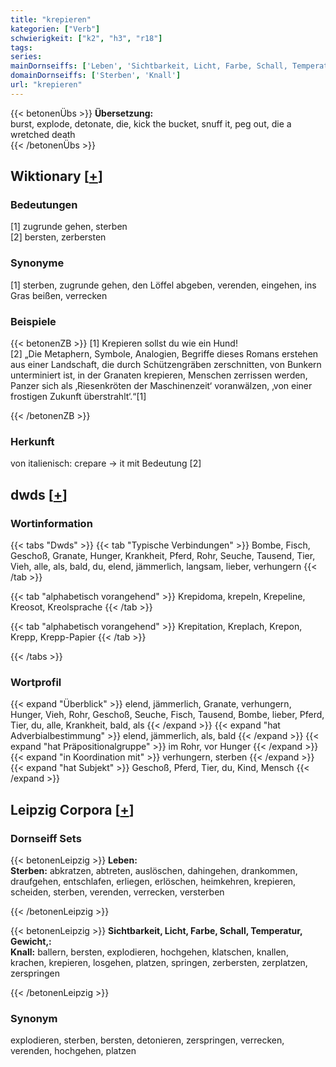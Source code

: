 ```yaml
---
title: "krepieren"
kategorien: ["Verb"]
schwierigkeit: ["k2", "h3", "r18"]
tags:
series:
mainDornseiffs: ['Leben', 'Sichtbarkeit, Licht, Farbe, Schall, Temperatur, Gewicht,']
domainDornseiffs: ['Sterben', 'Knall']
url: "krepieren"
---
```


{{< betonenÜbs >}}
**Übersetzung:**  
burst, explode, detonate, die, kick the bucket, snuff it, peg out, die a wretched death  
{{< /betonenÜbs >}}

## Wiktionary [[+](https://de.wiktionary.org/wiki/krepieren)]

### Bedeutungen
[1] zugrunde gehen, sterben  
[2] bersten, zerbersten  

### Synonyme
[1] sterben, zugrunde gehen, den Löffel abgeben, verenden, eingehen, ins Gras beißen, verrecken  

### Beispiele
{{< betonenZB >}}
[1] Krepieren sollst du wie ein Hund!  
[2] „Die Metaphern, Symbole, Analogien, Begriffe dieses Romans erstehen aus einer Landschaft, die durch Schützengräben zerschnitten, von Bunkern unterminiert ist, in der Granaten krepieren, Menschen zerrissen werden, Panzer sich als ‚Riesenkröten der Maschinenzeit‘ voranwälzen, ‚von einer frostigen Zukunft überstrahlt‘.“[1]  

{{< /betonenZB >}}
### Herkunft
von italienisch: crepare → it mit Bedeutung [2]  



## dwds [[+](https://www.dwds.de/wb/krepieren)]

### Wortinformation
{{< tabs "Dwds" >}}
{{< tab "Typische Verbindungen" >}}
Bombe, Fisch, Geschoß, Granate, Hunger, Krankheit, Pferd, Rohr, Seuche, Tausend, Tier, Vieh, alle, als, bald, du, elend, jämmerlich, langsam, lieber, verhungern
{{< /tab >}}

{{< tab "alphabetisch vorangehend" >}}
Krepidoma, krepeln, Krepeline, Kreosot, Kreolsprache
{{< /tab >}}

{{< tab "alphabetisch vorangehend" >}}
Krepitation, Kreplach, Krepon, Krepp, Krepp-Papier
{{< /tab >}}

{{< /tabs >}}

### Wortprofil
{{< expand "Überblick" >}} elend, jämmerlich, Granate, verhungern, Hunger, Vieh, Rohr, Geschoß, Seuche, Fisch, Tausend, Bombe, lieber, Pferd, Tier, du, alle, Krankheit, bald, als {{< /expand >}}
{{< expand "hat Adverbialbestimmung" >}} elend, jämmerlich, als, bald {{< /expand >}}
{{< expand "hat Präpositionalgruppe" >}} im Rohr, vor Hunger {{< /expand >}}
{{< expand "in Koordination mit" >}} verhungern, sterben {{< /expand >}}
{{< expand "hat Subjekt" >}} Geschoß, Pferd, Tier, du, Kind, Mensch {{< /expand >}}

## Leipzig Corpora [[+](https://corpora.uni-leipzig.de/en/res?word=krepieren&corpusId=deu_newscrawl-public_2018)]

### Dornseiff Sets
{{< betonenLeipzig >}}
**Leben:**  
**Sterben:** abkratzen, abtreten, auslöschen, dahingehen, drankommen, draufgehen, entschlafen, erliegen, erlöschen, heimkehren, krepieren, scheiden, sterben, verenden, verrecken, versterben  

{{< /betonenLeipzig >}}


{{< betonenLeipzig >}}
**Sichtbarkeit, Licht, Farbe, Schall, Temperatur, Gewicht,:**  
**Knall:** ballern, bersten, explodieren, hochgehen, klatschen, knallen, krachen, krepieren, losgehen, platzen, springen, zerbersten, zerplatzen, zerspringen  

{{< /betonenLeipzig >}}

### Synonym
explodieren, sterben, bersten, detonieren, zerspringen, verrecken, verenden, hochgehen, platzen

